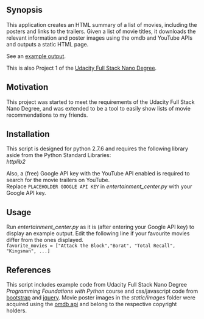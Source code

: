 ## Synopsis

This application creates an HTML summary of a list of movies, including the posters and links to the trailers. Given a list of movie titles, it downloads the relevant information and poster images using the omdb and YouTube APIs and outputs a static HTML page.

See an [example output](http://boaarmpit.github.io/static/index.html).

This is also Project 1 of the [Udacity Full Stack Nano Degree](https://www.udacity.com/course/full-stack-web-developer-nanodegree--nd004).

## Motivation

This project was started to meet the requirements of the Udacity Full Stack Nano Degree, and was extended to be a tool to easily show lists of movie recommendations to my friends.

## Installation
This script is designed for python 2.7.6 and requires the following library aside from the Python Standard Libraries:  
*httplib2*

Also, a (free) Google API key with the YouTube API enabled is required to search for the movie trailers on YouTube.  
Replace `PLACEHOLDER GOOGLE API KEY` in *entertainment_center.py* with your Google API key.


## Usage

Run *entertainment_center.py* as it is (after entering your Google API key) to display an example output.
Edit the following line if your favourite movies differ from the ones displayed.  
`favorite_movies = ["Attack the Block","Borat", "Total Recall", "Kingsman", ...]`

## References
This script includes example code from Udacity Full Stack Nano Degree *Programming Foundations with Python* course and css/javascript code from [bootstrap](http://getbootstrap.com/) and [jquery](https://jquery.com/).  Movie poster images in the *static/images* folder were acquired using the [omdb api](omdbapi.com) and belong to the respective copyright holders.

